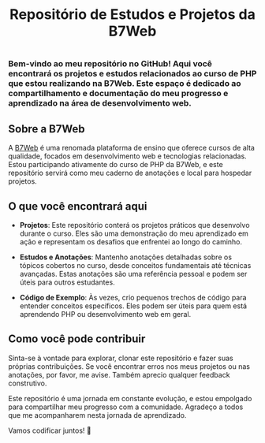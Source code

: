 <h1 align="center"> Repositório de Estudos e Projetos da B7Web<h1/>

### Bem-vindo ao meu repositório no GitHub! Aqui você encontrará os projetos e estudos relacionados ao curso de PHP que estou realizando na B7Web. Este espaço é dedicado ao compartilhamento e documentação do meu progresso e aprendizado na área de desenvolvimento web.

## Sobre a B7Web
A [B7Web](https://www.b7web.com.br/) é uma renomada plataforma de ensino que oferece cursos de alta qualidade, focados em desenvolvimento web e tecnologias relacionadas. Estou participando ativamente do curso de PHP da B7Web, e este repositório servirá como meu caderno de anotações e local para hospedar projetos.

## O que você encontrará aqui
- **Projetos**: Este repositório conterá os projetos práticos que desenvolvo durante o curso. Eles são uma demonstração do meu aprendizado em ação e representam os desafios que enfrentei ao longo do caminho.

- **Estudos e Anotações**: Mantenho anotações detalhadas sobre os tópicos cobertos no curso, desde conceitos fundamentais até técnicas avançadas. Estas anotações são uma referência pessoal e podem ser úteis para outros estudantes.

- **Código de Exemplo**: Às vezes, crio pequenos trechos de código para entender conceitos específicos. Eles podem ser úteis para quem está aprendendo PHP ou desenvolvimento web em geral.

## Como você pode contribuir
Sinta-se à vontade para explorar, clonar este repositório e fazer suas próprias contribuições. Se você encontrar erros nos meus projetos ou nas anotações, por favor, me avise. Também aprecio qualquer feedback construtivo.

Este repositório é uma jornada em constante evolução, e estou empolgado para compartilhar meu progresso com a comunidade. Agradeço a todos que me acompanharem nesta jornada de aprendizado.

Vamos codificar juntos! 🚀
